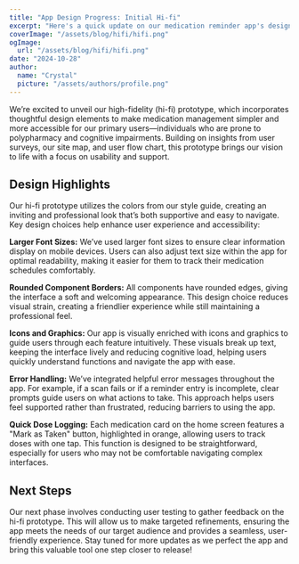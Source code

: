 ```yaml
---
title: "App Design Progress: Initial Hi-fi"
excerpt: "Here's a quick update on our medication reminder app's design progress! Our hi-fi prototype emphasizes accessibility and ease of use for our target audience. "
coverImage: "/assets/blog/hifi/hifi.png"
ogImage:
  url: "/assets/blog/hifi/hifi.png"
date: "2024-10-28"
author:
  name: "Crystal"
  picture: "/assets/authors/profile.png"
---
```

We’re excited to unveil our high-fidelity (hi-fi) prototype, which incorporates thoughtful design elements to make medication management simpler and more accessible for our primary users—individuals who are prone to polypharmacy and cognitive impairments. Building on insights from user surveys, our site map, and user flow chart, this prototype brings our vision to life with a focus on usability and support.
## Design Highlights
Our hi-fi prototype utilizes the colors from our style guide, creating an inviting and professional look that’s both supportive and easy to navigate. Key design choices help enhance user experience and accessibility:

**Larger Font Sizes:** We’ve used larger font sizes to ensure clear information display on mobile devices. Users can also adjust text size within the app for optimal readability, making it easier for them to track their medication schedules comfortably.

**Rounded Component Borders:** All components have rounded edges, giving the interface a soft and welcoming appearance. This design choice reduces visual strain, creating a friendlier experience while still maintaining a professional feel.

**Icons and Graphics:** Our app is visually enriched with icons and graphics to guide users through each feature intuitively. These visuals break up text, keeping the interface lively and reducing cognitive load, helping users quickly understand functions and navigate the app with ease.

**Error Handling:** We’ve integrated helpful error messages throughout the app. For example, if a scan fails or if a reminder entry is incomplete, clear prompts guide users on what actions to take. This approach helps users feel supported rather than frustrated, reducing barriers to using the app.

**Quick Dose Logging:** Each medication card on the home screen features a "Mark as Taken" button, highlighted in orange, allowing users to track doses with one tap. This function is designed to be straightforward, especially for users who may not be comfortable navigating complex interfaces.

## Next Steps
Our next phase involves conducting user testing to gather feedback on the hi-fi prototype. This will allow us to make targeted refinements, ensuring the app meets the needs of our target audience and provides a seamless, user-friendly experience.
Stay tuned for more updates as we perfect the app and bring this valuable tool one step closer to release!
